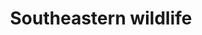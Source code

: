 ---
title: 'Southeastern wildlife'
layout: all-wildlife
updated: 'August 22nd, 2018'
tags:
    - 'Species Profile'
---